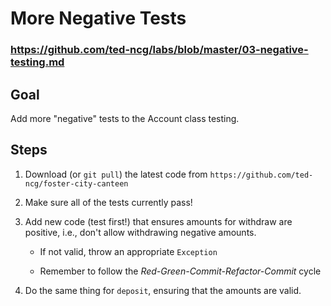 # More Negative Tests

### https://github.com/ted-ncg/labs/blob/master/03-negative-testing.md

## Goal

Add more "negative" tests to the Account class testing.

## Steps

1. Download (or `git pull`) the latest code from `https://github.com/ted-ncg/foster-city-canteen`

1. Make sure all of the tests currently pass!

1. Add new code (test first!) that ensures amounts for withdraw are positive, i.e., don't allow withdrawing negative amounts.

    * If not valid, throw an appropriate `Exception`
    
    * Remember to follow the *Red-Green-Commit-Refactor-Commit* cycle

1. Do the same thing for `deposit`, ensuring that the amounts are valid.
